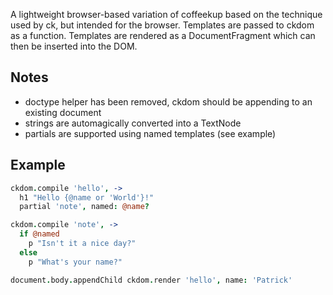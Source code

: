 A lightweight browser-based variation of coffeekup based on the technique
used by ck, but intended for the browser. Templates are passed to ckdom as a
function. Templates are rendered as a DocumentFragment which can then be
inserted into the DOM.

Notes
---
 - doctype helper has been removed, ckdom should be appending to an existing
   document
 - strings are automagically converted into a TextNode
 - partials are supported using named templates (see example)

Example
---

```coffeescript
ckdom.compile 'hello', ->
  h1 "Hello {@name or 'World'}!"
  partial 'note', named: @name?

ckdom.compile 'note', ->
  if @named
    p "Isn't it a nice day?"
  else
    p "What's your name?"

document.body.appendChild ckdom.render 'hello', name: 'Patrick'
```

